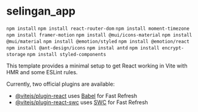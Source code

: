 # selingan_app

`npm install`
`npm install react-router-dom`
`npm install moment-timezone`
`npm install framer-motion`
`npm install @mui/icons-material`
`npm install @mui/material`
`npm install @emotion/styled`
`npm install @emotion/react`
`npm install @ant-design/icons`
`npm instal antd`
`npm install encrypt-storage`
`npm install styled-components`

This template provides a minimal setup to get React working in Vite with HMR and some ESLint rules.

Currently, two official plugins are available:

- [@vitejs/plugin-react](https://github.com/vitejs/vite-plugin-react/blob/main/packages/plugin-react/README.md) uses [Babel](https://babeljs.io/) for Fast Refresh
- [@vitejs/plugin-react-swc](https://github.com/vitejs/vite-plugin-react-swc) uses [SWC](https://swc.rs/) for Fast Refresh
